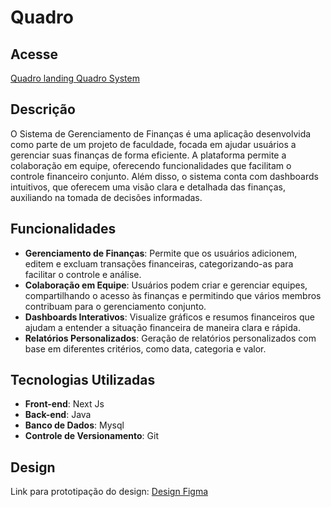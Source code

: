 # Quadro

## Acesse
<a href="https://quadro-six.vercel.app/"> Quadro landing </a>
<a href="https://quadro-sys.vercel.app/"> Quadro System </a>  

## Descrição

O Sistema de Gerenciamento de Finanças é uma aplicação desenvolvida como parte de um projeto de faculdade, focada em ajudar usuários a gerenciar suas finanças de forma eficiente. A plataforma permite a colaboração em equipe, oferecendo funcionalidades que facilitam o controle financeiro conjunto. Além disso, o sistema conta com dashboards intuitivos, que oferecem uma visão clara e detalhada das finanças, auxiliando na tomada de decisões informadas.

## Funcionalidades

- **Gerenciamento de Finanças**: Permite que os usuários adicionem, editem e excluam transações financeiras, categorizando-as para facilitar o controle e análise.
- **Colaboração em Equipe**: Usuários podem criar e gerenciar equipes, compartilhando o acesso às finanças e permitindo que vários membros contribuam para o gerenciamento conjunto.
- **Dashboards Interativos**: Visualize gráficos e resumos financeiros que ajudam a entender a situação financeira de maneira clara e rápida.
- **Relatórios Personalizados**: Geração de relatórios personalizados com base em diferentes critérios, como data, categoria e valor.

## Tecnologias Utilizadas

- **Front-end**: Next Js
- **Back-end**: Java
- **Banco de Dados**: Mysql
- **Controle de Versionamento**: Git

## Design

Link para prototipação do design:
[Design Figma](https://www.figma.com/design/PWYxRi6JM7XXOXlGLHAu21/quadro?node-id=0-1&t=uVmqWSg1Ac5AstNR-1)

